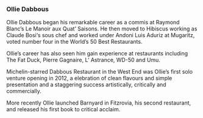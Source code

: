 ### Ollie **Dabbous**

Ollie Dabbous began his remarkable career as a commis at Raymond Blanc’s Le Manoir aux Quat’ Saisons. He then moved to Hibiscus working as Claude Bosi‘s sous chef and worked under Andoni Luis Aduriz at Mugaritz, voted number four in the World’s 50 Best Restaurants.

Ollie’s career has also seen him gain experience at restaurants including The Fat Duck, Pierre Gagnaire, L’ Astrance, WD-50 and Umu.

Michelin-starred Dabbous Restaurant in the West End was Ollie’s first solo venture opening in 2012, a elebration of clean flavours and simple presentation and a staggering success artistically, critically and commercially.

More recently Ollie launched Barnyard in Fitzrovia, his second restaurant, and released his first book to critical acclaim. 
